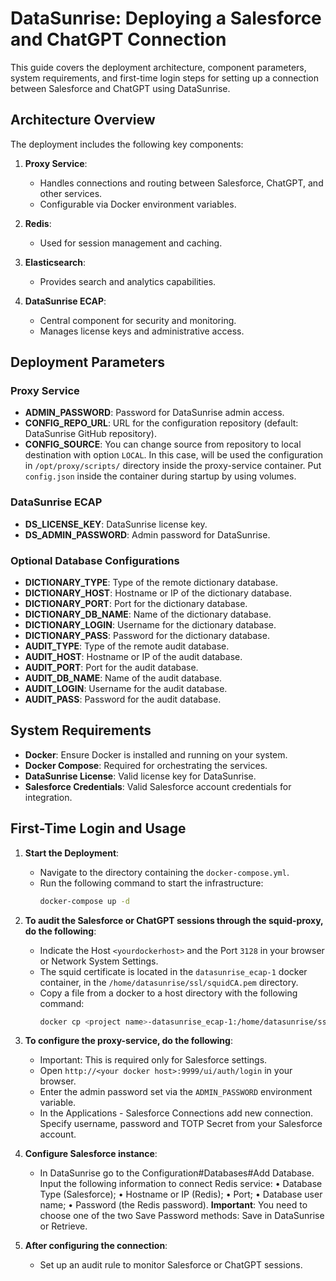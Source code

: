 # DataSunrise: Deploying a Salesforce and ChatGPT Connection

This guide covers the deployment architecture, component parameters, system requirements, and first-time login steps for setting up a connection between Salesforce and ChatGPT using DataSunrise.

## Architecture Overview

The deployment includes the following key components:

1. **Proxy Service**:
   - Handles connections and routing between Salesforce, ChatGPT, and other services.
   - Configurable via Docker environment variables.
   
2. **Redis**:
   - Used for session management and caching.
   
3. **Elasticsearch**:
   - Provides search and analytics capabilities.
   
4. **DataSunrise ECAP**:
   - Central component for security and monitoring.
   - Manages license keys and administrative access.

## Deployment Parameters

### Proxy Service

- **ADMIN_PASSWORD**: Password for DataSunrise admin access.
- **CONFIG_REPO_URL**: URL for the configuration repository (default: DataSunrise GitHub repository).
- **CONFIG_SOURCE**: You can change source from repository to local destination with option `LOCAL`. In this case,
                     will be used the configuration in `/opt/proxy/scripts/` directory inside the proxy-service container. Put `config.json` inside
                     the container during startup by using volumes.

### DataSunrise ECAP

- **DS_LICENSE_KEY**: DataSunrise license key.
- **DS_ADMIN_PASSWORD**: Admin password for DataSunrise.
  
### Optional Database Configurations

- **DICTIONARY_TYPE**: Type of the remote dictionary database.
- **DICTIONARY_HOST**: Hostname or IP of the dictionary database.
- **DICTIONARY_PORT**: Port for the dictionary database.
- **DICTIONARY_DB_NAME**: Name of the dictionary database.
- **DICTIONARY_LOGIN**: Username for the dictionary database.
- **DICTIONARY_PASS**: Password for the dictionary database.
- **AUDIT_TYPE**: Type of the remote audit database.
- **AUDIT_HOST**: Hostname or IP of the audit database.
- **AUDIT_PORT**: Port for the audit database.
- **AUDIT_DB_NAME**: Name of the audit database.
- **AUDIT_LOGIN**: Username for the audit database.
- **AUDIT_PASS**: Password for the audit database.

## System Requirements

- **Docker**: Ensure Docker is installed and running on your system.
- **Docker Compose**: Required for orchestrating the services.
- **DataSunrise License**: Valid license key for DataSunrise.
- **Salesforce Credentials**: Valid Salesforce account credentials for integration.

## First-Time Login and Usage

1. **Start the Deployment**:
   - Navigate to the directory containing the `docker-compose.yml`.
   - Run the following command to start the infrastructure:
     ```bash
     docker-compose up -d
     ```

2. **To audit the Salesforce or ChatGPT sessions through the squid-proxy, do the following**:
   - Indicate the Host `<yourdockerhost>` and the Port `3128` in your browser or Network System Settings.
   - The squid certificate is located in the `datasunrise_ecap-1` docker container, in the `/home/datasunrise/ssl/squidCA.pem` directory.
   - Copy a file from a docker to a host directory <destiny> with the following command:
      ```bash
      docker cp <project name>-datasunrise_ecap-1:/home/datasunrise/ssl/squidCA.pem <destiny>
      ```

3. **To configure the proxy-service, do the following**:
   - Important: This is required only for Salesforce settings.
   - Open `http://<your docker host>:9999/ui/auth/login` in your browser.
   - Enter the admin password set via the `ADMIN_PASSWORD` environment variable.
   - In the Applications - Salesforce Connections add new connection. Specify username, password and TOTP Secret from your Salesforce account.

4. **Configure Salesforce instance**:
   - In DataSunrise go to the Configuration#Databases#Add Database. Input the following information to connect Redis service:
      • Database Type (Salesforce);
      • Hostname or IP (Redis);
      • Port;
      • Database user name;
      • Password (the Redis password).
   **Important**: You need to choose one of the two Save Password methods: Save in DataSunrise or Retrieve.

5. **After configuring the connection**:
   - Set up an audit rule to monitor Salesforce or ChatGPT sessions. 
